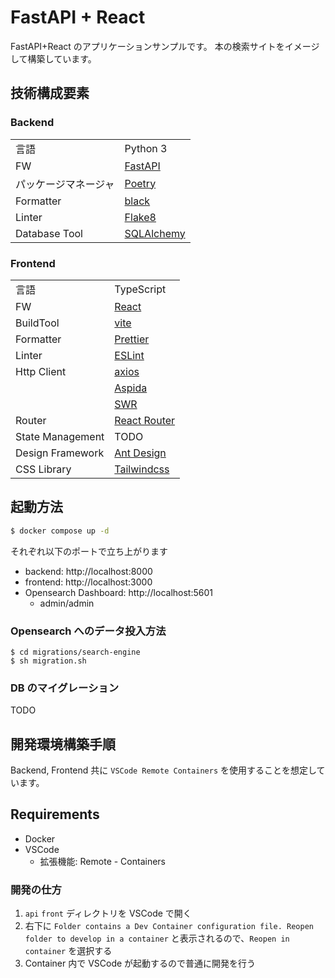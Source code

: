 # FastAPI + React

FastAPI+React のアプリケーションサンプルです。
本の検索サイトをイメージして構築しています。

## 技術構成要素

### Backend

|                      |                                                   |
| :------------------- | :------------------------------------------------ |
| 言語                 | Python 3                                          |
| FW                   | [FastAPI](https://fastapi.tiangolo.com/)          |
| パッケージマネージャ | [Poetry](https://github.com/python-poetry/poetry) |
| Formatter            | [black](https://black.readthedocs.io/en/stable/)  |
| Linter               | [Flake8](https://flake8.pycqa.org/en/latest/)     |
| Database Tool        | [SQLAlchemy](https://www.sqlalchemy.org/)         |

### Frontend

|                  |                                                     |
| :--------------- | :-------------------------------------------------- |
| 言語             | TypeScript                                          |
| FW               | [React](https://ja.reactjs.org/)                    |
| BuildTool        | [vite](https://vitejs.dev/)                         |
| Formatter        | [Prettier](https://black.readthedocs.io/en/stable/) |
| Linter           | [ESLint](https://flake8.pycqa.org/en/latest/)       |
| Http Client      | [axios](https://axios-http.com/)                    |
|                  | [Aspida](https://github.com/aspida/aspida)          |
|                  | [SWR](https://swr.vercel.app/ja)                    |
| Router           | [React Router]()                                    |
| State Management | TODO                                                |
| Design Framework | [Ant Design](https://ant.design/)                   |
| CSS Library      | [Tailwindcss](https://tailwindcss.com/)             |

## 起動方法

```sh
$ docker compose up -d
```

それぞれ以下のポートで立ち上がります

- backend: http://localhost:8000
- frontend: http://localhost:3000
- Opensearch Dashboard: http://localhost:5601
  - admin/admin

### Opensearch へのデータ投入方法

```
$ cd migrations/search-engine
$ sh migration.sh
```

### DB のマイグレーション

TODO

## 開発環境構築手順

Backend, Frontend 共に `VSCode Remote Containers` を使用することを想定しています。

## Requirements

- Docker
- VSCode
  - 拡張機能: Remote - Containers

### 開発の仕方

1. `api` `front` ディレクトリを VSCode で開く
2. 右下に `Folder contains a Dev Container configuration file. Reopen folder to develop in a container` と表示されるので、`Reopen in container` を選択する
3. Container 内で VSCode が起動するので普通に開発を行う
